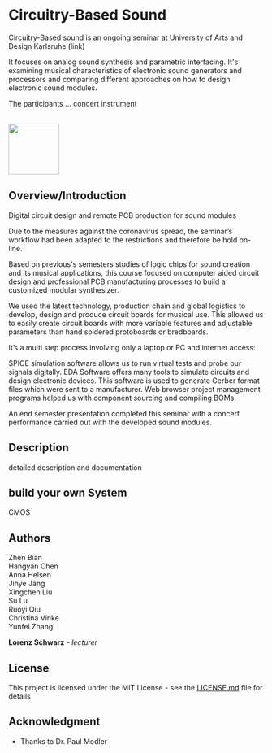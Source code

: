 # Circuitry-Based Sound

Circuitry-Based sound is an ongoing seminar at University of Arts and Design Karlsruhe (link)

It focuses on analog sound synthesis and parametric interfacing. It's examining musical characteristics of electronic sound generators and processors and comparing different approaches on how to design electronic sound modules.

The participants ... concert instrument


<br />

<img src="https://github.com/clswa/Circuitry-Based-Sound/blob/master/img/CBS_uSine.jpg" width=100>


## Overview/Introduction

Digital circuit design and remote PCB production for sound modules <p />
Due to the measures against the coronavirus spread, the seminar’s workflow had been adapted to the restrictions and therefore be hold on-line.

Based on previous's semesters studies of logic chips for sound creation and its musical applications, this course focused on computer aided circuit design and professional PCB manufacturing processes to build a customized modular synthesizer.

We used the latest technology, production chain and global logistics to develop, design and produce circuit boards for musical use. This allowed us to easily create circuit boards with more variable features and adjustable parameters than hand soldered protoboards or bredboards.

It’s a multi step process involving only a laptop or PC and internet access:

SPICE simulation software allows us to run virtual tests and probe our signals digitally.
EDA Software offers many tools to simulate circuits and design electronic devices. This software is used to generate Gerber format files which were sent to a manufacturer.
Web browser project management programs helped us with component sourcing and compiling BOMs.

An end semester presentation completed this seminar with a concert performance carried out with the developed sound modules.

## Description

detailed description and documentation


## build your own System

CMOS


## Authors


Zhen Bian <br />
Hangyan Chen <br />
Anna Helsen <br />
Jihye Jang <br />
Xingchen Liu <br />
Su Lu <br />
Ruoyi Qiu <br />
Christina Vinke <br />
Yunfei Zhang <br />

**Lorenz Schwarz** - *lecturer* 

## License

This project is licensed under the MIT License - see the [LICENSE.md](LICENSE.md) file for details

## Acknowledgment

* Thanks to Dr. Paul Modler
